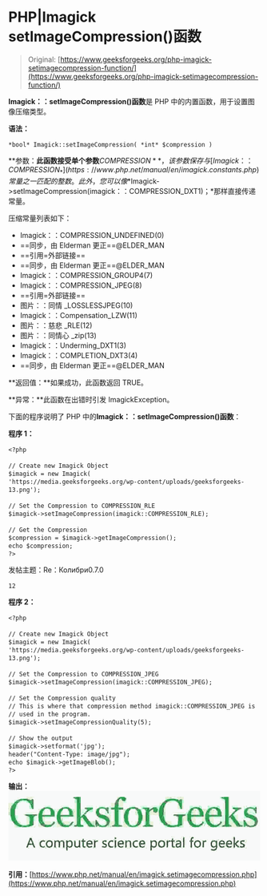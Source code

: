 # PHP|Imagick setImageCompression()函数

> Original: [https://www.geeksforgeeks.org/php-imagick-setimagecompression-function/](https://www.geeksforgeeks.org/php-imagick-setimagecompression-function/)

**Imagick：：setImageCompression()函数**是 PHP 中的内置函数，用于设置图像压缩类型。

**语法：**

```
*bool* Imagick::setImageCompression( *int* $compression )
```

**参数：**此函数接受单个参数**$COMPRESSION**，该参数保存与[Imagick：：COMPRESSION_*](https://www.php.net/manual/en/imagick.constants.php)常量之一匹配的整数。 此外，您可以像
*$Imagick->setImageCompression(imagick：：COMPRESSION_DXT1)；*那样直接传递常量。

压缩常量列表如下：

*   Imagick：：COMPRESSION_UNDEFINED(0)
*   ==同步，由 Elderman 更正==@ELDER_MAN
*   ==引用=外部链接==
*   ==同步，由 Elderman 更正==@ELDER_MAN
*   Imagick：：COMPRESSION_GROUP4(7)
*   Imagick：：COMPRESSION_JPEG(8)
*   ==引用=外部链接==
*   图片：：同情 _LOSSLESSJPEG(10)
*   Imagick：：Compensation_LZW(11)
*   图片：：慈悲 _RLE(12)
*   图片：：同情心 _zip(13)
*   Imagick：：Underming_DXT1(3)
*   Imagick：：COMPLETION_DXT3(4)
*   ==同步，由 Elderman 更正==@ELDER_MAN

**返回值：**如果成功，此函数返回 TRUE。

**异常：**此函数在出错时引发 ImagickException。

下面的程序说明了 PHP 中的**Imagick：：setImageCompression()函数**：

**程序 1：**

```
<?php

// Create new Imagick Object
$imagick = new Imagick(
'https://media.geeksforgeeks.org/wp-content/uploads/geeksforgeeks-13.png');

// Set the Compression to COMPRESSION_RLE
$imagick->setImageCompression(imagick::COMPRESSION_RLE);

// Get the Compression
$compression = $imagick->getImageCompression();
echo $compression;
?>
```

发帖主题：Re：Колибри0.7.0

```
12
```

**程序 2：**

```
<?php

// Create new Imagick Object
$imagick = new Imagick(
'https://media.geeksforgeeks.org/wp-content/uploads/geeksforgeeks-13.png');

// Set the Compression to COMPRESSION_JPEG
$imagick->setImageCompression(imagick::COMPRESSION_JPEG);

// Set the Compression quality
// This is where that compression method imagick::COMPRESSION_JPEG is
// used in the program.
$imagick->setImageCompressionQuality(5);

// Show the output
$imagick->setformat('jpg');
header("Content-Type: image/jpg");
echo $imagick->getImageBlob();
?>
```

**输出：**
![](img/fa972a44b308d03f317837ed9726e945.png)

**引用：**[https://www.php.net/manual/en/imagick.setimagecompression.php](https://www.php.net/manual/en/imagick.setimagecompression.php)